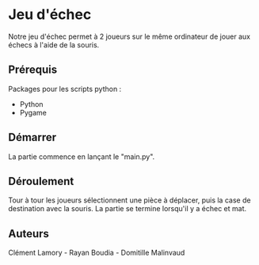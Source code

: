# Jeu d'échec

Notre jeu d'échec permet à 2 joueurs sur le même ordinateur de jouer aux échecs à l'aide de la souris.


## Prérequis

Packages pour les scripts python :

- Python 
- Pygame 

## Démarrer

La partie commence en lançant le "main.py". 

## Déroulement

Tour à tour les joueurs sélectionnent une pièce à déplacer, puis la case de destination avec la souris.
La partie se termine lorsqu'il y a échec et mat.

## Auteurs

Clément Lamory - Rayan Boudia - Domitille Malinvaud
